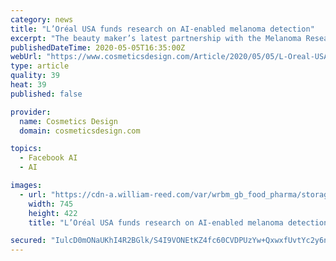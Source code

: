 ```yaml
---
category: news
title: "L’Oréal USA funds research on AI-enabled melanoma detection"
excerpt: "The beauty maker’s latest partnership with the Melanoma Research Alliance supports research on how machine learning and artificial intelligence can be used to help detect skin cancer."
publishedDateTime: 2020-05-05T16:35:00Z
webUrl: "https://www.cosmeticsdesign.com/Article/2020/05/05/L-Oreal-USA-funds-research-on-AI-enabled-melanoma-detection"
type: article
quality: 39
heat: 39
published: false

provider:
  name: Cosmetics Design
  domain: cosmeticsdesign.com

topics:
  - Facebook AI
  - AI

images:
  - url: "https://cdn-a.william-reed.com/var/wrbm_gb_food_pharma/storage/images/publications/cosmetics/cosmeticsdesign.com/headlines/formulation-science/l-oreal-usa-funds-research-on-ai-enabled-melanoma-detection/10974366-1-eng-GB/L-Oreal-USA-funds-research-on-AI-enabled-melanoma-detection.jpg"
    width: 745
    height: 422
    title: "L’Oréal USA funds research on AI-enabled melanoma detection"

secured: "IulcD0mONaUKhI4R2BGlk/S4I9VONEtKZ4fc60CVDPUzYw+QxwxfUvtYc2y6ncxd7RMY3HmnrhGsLSnGE2ZRCIrsBQ64Z9j+YRQd0r3O8V5B6RQV2zc9z3XTC0hrznsYXT2IarZtzQDoAL+vM/dwOicj0cgbm8+v6R/Y6sr3sTUEZBSA51HIBNZ7+oXi/Xmy1rcF2xI1sQWYamMYq9AnfxTrb/7W5wSLFXk1cedMB5S0aOCX7NTvTPxI8gU0HUjnfrta0U2ANfgVubAQLxyfIXULBI7cVFl8Sf/Eo7w4kYzTcwniozHxdyZ0T/kM7UULU0fooV2cX0IEkAGLCr4l9m0s7E4XMwySaQALHtloemjOH2IOKD895PX5Ez4sxIj274//P6LkBaP5rq8cmEFlwATRklZqKbDZQzm+lyUSZJOsLA2y1tQdABmazYueUE7IbOZb6x9Z6YOvtp+cLf8Uwt9P4Lf0PB/3EKD0nQgOIPA=;VDHLTOBIzJKbJTSIFEP9HQ=="
---
```


